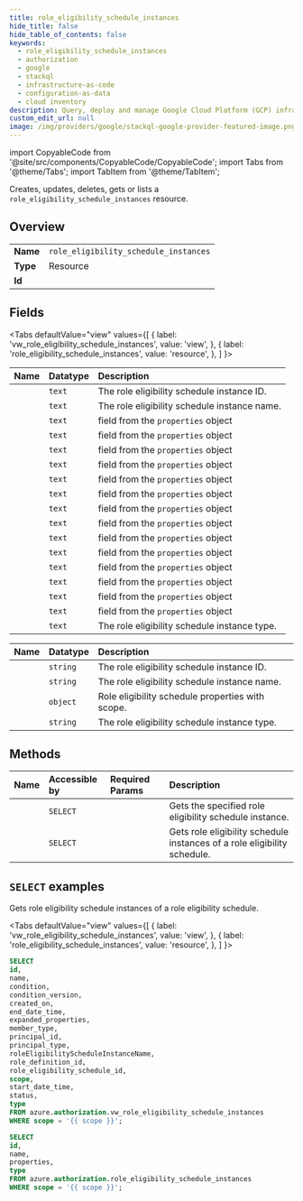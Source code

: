 ```yaml
---
title: role_eligibility_schedule_instances
hide_title: false
hide_table_of_contents: false
keywords:
  - role_eligibility_schedule_instances
  - authorization
  - google
  - stackql
  - infrastructure-as-code
  - configuration-as-data
  - cloud inventory
description: Query, deploy and manage Google Cloud Platform (GCP) infrastructure and resources using SQL
custom_edit_url: null
image: /img/providers/google/stackql-google-provider-featured-image.png
---
```


import CopyableCode from '@site/src/components/CopyableCode/CopyableCode';
import Tabs from '@theme/Tabs';
import TabItem from '@theme/TabItem';

Creates, updates, deletes, gets or lists a <code>role_eligibility_schedule_instances</code> resource.

## Overview
<table><tbody>
<tr><td><b>Name</b></td><td><code>role_eligibility_schedule_instances</code></td></tr>
<tr><td><b>Type</b></td><td>Resource</td></tr>
<tr><td><b>Id</b></td><td><CopyableCode code="azure.authorization.role_eligibility_schedule_instances" /></td></tr>
</tbody></table>

## Fields
<Tabs
    defaultValue="view"
    values={[
        { label: 'vw_role_eligibility_schedule_instances', value: 'view', },
        { label: 'role_eligibility_schedule_instances', value: 'resource', },
    ]
}>
<TabItem value="view">

| Name | Datatype | Description |
|:-----|:---------|:------------|
| <CopyableCode code="id" /> | `text` | The role eligibility schedule instance ID. |
| <CopyableCode code="name" /> | `text` | The role eligibility schedule instance name. |
| <CopyableCode code="condition" /> | `text` | field from the `properties` object |
| <CopyableCode code="condition_version" /> | `text` | field from the `properties` object |
| <CopyableCode code="created_on" /> | `text` | field from the `properties` object |
| <CopyableCode code="end_date_time" /> | `text` | field from the `properties` object |
| <CopyableCode code="expanded_properties" /> | `text` | field from the `properties` object |
| <CopyableCode code="member_type" /> | `text` | field from the `properties` object |
| <CopyableCode code="principal_id" /> | `text` | field from the `properties` object |
| <CopyableCode code="principal_type" /> | `text` | field from the `properties` object |
| <CopyableCode code="roleEligibilityScheduleInstanceName" /> | `text` | field from the `properties` object |
| <CopyableCode code="role_definition_id" /> | `text` | field from the `properties` object |
| <CopyableCode code="role_eligibility_schedule_id" /> | `text` | field from the `properties` object |
| <CopyableCode code="scope" /> | `text` | field from the `properties` object |
| <CopyableCode code="start_date_time" /> | `text` | field from the `properties` object |
| <CopyableCode code="status" /> | `text` | field from the `properties` object |
| <CopyableCode code="type" /> | `text` | The role eligibility schedule instance type. |
</TabItem>
<TabItem value="resource">

| Name | Datatype | Description |
|:-----|:---------|:------------|
| <CopyableCode code="id" /> | `string` | The role eligibility schedule instance ID. |
| <CopyableCode code="name" /> | `string` | The role eligibility schedule instance name. |
| <CopyableCode code="properties" /> | `object` | Role eligibility schedule properties with scope. |
| <CopyableCode code="type" /> | `string` | The role eligibility schedule instance type. |
</TabItem></Tabs>

## Methods
| Name | Accessible by | Required Params | Description |
|:-----|:--------------|:----------------|:------------|
| <CopyableCode code="get" /> | `SELECT` | <CopyableCode code="roleEligibilityScheduleInstanceName, scope" /> | Gets the specified role eligibility schedule instance. |
| <CopyableCode code="list_for_scope" /> | `SELECT` | <CopyableCode code="scope" /> | Gets role eligibility schedule instances of a role eligibility schedule. |

## `SELECT` examples

Gets role eligibility schedule instances of a role eligibility schedule.

<Tabs
    defaultValue="view"
    values={[
        { label: 'vw_role_eligibility_schedule_instances', value: 'view', },
        { label: 'role_eligibility_schedule_instances', value: 'resource', },
    ]
}>
<TabItem value="view">

```sql
SELECT
id,
name,
condition,
condition_version,
created_on,
end_date_time,
expanded_properties,
member_type,
principal_id,
principal_type,
roleEligibilityScheduleInstanceName,
role_definition_id,
role_eligibility_schedule_id,
scope,
start_date_time,
status,
type
FROM azure.authorization.vw_role_eligibility_schedule_instances
WHERE scope = '{{ scope }}';
```
</TabItem>
<TabItem value="resource">


```sql
SELECT
id,
name,
properties,
type
FROM azure.authorization.role_eligibility_schedule_instances
WHERE scope = '{{ scope }}';
```
</TabItem></Tabs>

